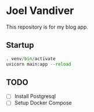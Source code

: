 # Joel Vandiver

This repository is for my blog app.

## Startup

```python
. venv/bin/activate
uvicorn main:app --reload
```

## TODO

- [ ] Install Postgresql
- [ ] Setup Docker Compose